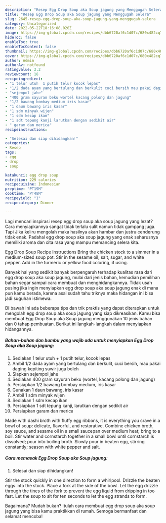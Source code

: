 ```yaml
---
description: "Resep Egg Drop Soup aka Soup jagung yang Menggugah Selera"
title: "Resep Egg Drop Soup aka Soup jagung yang Menggugah Selera"
slug: 2645-resep-egg-drop-soup-aka-soup-jagung-yang-menggugah-selera
category: Uncategorized
date: 2022-05-22T18:16:08.020Z
image: https://img-global.cpcdn.com/recipes/dbb6720af6c1d07c/680x482cq70/egg-drop-soup-aka-soup-jagung-foto-resep-utama.jpg
hideToc: false
enableToc: true
enableTocContent: false
thumbnail: https://img-global.cpcdn.com/recipes/dbb6720af6c1d07c/680x482cq70/egg-drop-soup-aka-soup-jagung-foto-resep-utama.jpg
cover: https://img-global.cpcdn.com/recipes/dbb6720af6c1d07c/680x482cq70/egg-drop-soup-aka-soup-jagung-foto-resep-utama.jpg
author: Admin
authorAv: notfound
ratingvalue: 3.2
reviewcount: 18
recipeingredient:
- "1 telur utuh  1 putih telur kocok lepas"
- "1/2 dada ayam yang bertulang dan berkulit cuci bersih mau pakai daging kepiting suwir juga boleh"
- "sejempol jahe"
- "400 gram sayuran beku wortel kacang polong dan jagung"
- "1/2 bawang bombay medium iris kasar"
- "1 daun bawang iris kasar"
- "1 sdm minyak wijen"
- "1 sdm kecap ikan"
- "1 sdt tepung kanji larutkan dengan sedikit air"
- " garam dan merica"
recipeinstructions:

- "Selesai dan siap dihidangkan!"
categories:
- Resep
tags:
- egg
- drop
- soup

katakunci: egg drop soup 
nutrition: 229 calories
recipecuisine: Indonesian
preptime: "PT19M"
cooktime: "PT48M"
recipeyield: "1"
recipecategory: Dinner

---
```



Lagi mencari inspirasi resep egg drop soup aka soup jagung yang lezat? Cara menyiapkannya sangat tidak terlalu sulit namun tidak gampang juga. Tapi Jika keliru mengolah maka hasilnya akan hambar dan justru cenderung tidak enak. Padahal egg drop soup aka soup jagung yang enak seharusnya memiliki aroma dan cita rasa yang mampu memancing selera kita.


Egg Drop Soup Recipe Instructions Bring the chicken stock to a simmer in a medium-sized soup pot. Stir in the sesame oil, salt, sugar, and white pepper. Add in the turmeric or yellow food coloring, if using.

Banyak hal yang sedikit banyak berpengaruh terhadap kualitas rasa dari egg drop soup aka soup jagung, mulai dari jenis bahan, kemudian pemilihan bahan segar sampai cara membuat dan menghidangkannya. Tidak usah pusing jika ingin menyiapkan egg drop soup aka soup jagung enak di mana pun kamu berada, karena asal sudah tahu triknya maka hidangan ini bisa jadi suguhan istimewa.


Di bawah ini ada beberapa tips dan trik praktis yang dapat diterapkan untuk mengolah egg drop soup aka soup jagung yang siap dikreasikan. Kamu bisa membuat Egg Drop Soup aka Soup jagung menggunakan 10 jenis bahan dan 0 tahap pembuatan. Berikut ini langkah-langkah dalam menyiapkan hidangannya.

<!--inarticleads1-->

##### Bahan-bahan dan bumbu yang wajib ada untuk menyiapkan Egg Drop Soup aka Soup jagung:

1. Sediakan 1 telur utuh + 1 putih telur, kocok lepas
1. Ambil 1/2 dada ayam yang bertulang dan berkulit, cuci bersih, mau pakai daging kepiting suwir juga boleh
1. Siapkan sejempol jahe
1. Sediakan 400 gram sayuran beku (wortel, kacang polong dan jagung)
1. Persiapkan 1/2 bawang bombay medium, iris kasar
1. Gunakan 1 daun bawang, iris kasar
1. Ambil 1 sdm minyak wijen
1. Sediakan 1 sdm kecap ikan
1. Persiapkan 1 sdt tepung kanji, larutkan dengan sedikit air
1. Persiapkan  garam dan merica


Made with dashi broth with fluffy egg ribbons, it is everything you crave in a bowl of soup: delicate, flavorful, and restorative. Combine chicken broth, soy sauce, and sesame oil in a small saucepan over medium heat; bring to a boil. Stir water and cornstarch together in a small bowl until cornstarch is dissolved; pour into boiling broth. Slowly pour in beaten egg, stirring constantly; season with white pepper and salt. 

<!--inarticleads2-->

##### Cara memasak Egg Drop Soup aka Soup jagung:


1. Selesai dan siap dihidangkan!

Stir the stock quickly in one direction to form a whirlpool. Drizzle the beaten eggs into the stock. Place a fork at the side of the bowl. Let the egg drizzle through the tines of the fork to prevent the egg liquid from dripping in too fast. Let the soup to sit for ten seconds to let the egg strands to form. 

Bagaimana? Mudah bukan? Itulah cara membuat egg drop soup aka soup jagung yang bisa kamu praktikkan di rumah. Semoga bermanfaat dan selamat mencoba!
